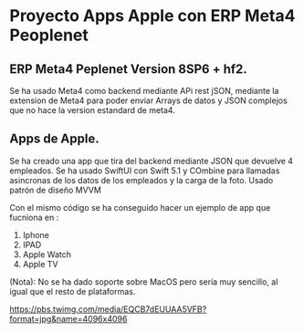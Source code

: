 # Proyecto Apps Apple con ERP Meta4 Peoplenet
## ERP Meta4 Peplenet Version 8SP6 + hf2. 
 Se ha usado Meta4 como backend mediante APi rest jSON, mediante la extension de Meta4 para poder enviar Arrays de datos y JSON complejos que no hace la version estandard de meta4.

## Apps de Apple.
Se ha creado una app que tira del backend mediante JSON que devuelve 4 empleados. Se ha usado SwiftUI con Swift 5.1 y COmbine para llamadas asincronas de los datos de los empleados y la carga de la foto. Usado patrón de diseño MVVM

Con el mismo código se ha conseguido hacer un ejemplo de app que fucniona en :

1. Iphone
2. IPAD
3. Apple Watch
4. Apple TV

(Nota): No se ha dado soporte sobre MacOS pero sería muy sencillo, al igual que el resto de plataformas.

https://pbs.twimg.com/media/EQCB7dEUUAA5VFB?format=jpg&name=4096x4096
